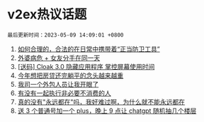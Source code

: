 # v2ex热议话题

`最后更新时间：2023-05-09 14:09:01 +0800`

1. [如何合理的，合法的在日常中携带着“正当防卫工具”](https://www.v2ex.com/t/938259)
1. [外婆病危 + 女友分手在同一天](https://www.v2ex.com/t/938311)
1. [[送码] Cloak 3.0 隐藏应用程序 掌控屏幕使用时间](https://www.v2ex.com/t/938316)
1. [今年想把房贷还完躺平的念头越来越重](https://www.v2ex.com/t/938367)
1. [我司一个外包人员让我开眼了](https://www.v2ex.com/t/938335)
1. [有没有一起执行非必要不消费的人](https://www.v2ex.com/t/938467)
1. [真的没有"永远都在"吗，我好难过啊，为什么就不能永远都在](https://www.v2ex.com/t/938493)
1. [送 3 个普通号加一个 plus，晚上 9 点让 chatgpt 随机抽几个楼层](https://www.v2ex.com/t/938276)

